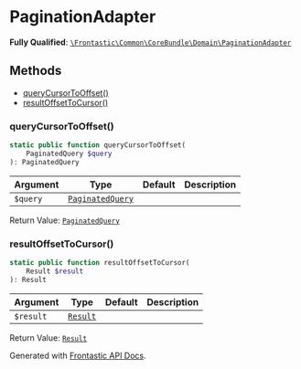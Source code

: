 #  PaginationAdapter

**Fully Qualified**: [`\Frontastic\Common\CoreBundle\Domain\PaginationAdapter`](../../../../src/php/CoreBundle/Domain/PaginationAdapter.php)

## Methods

* [queryCursorToOffset()](#querycursortooffset)
* [resultOffsetToCursor()](#resultoffsettocursor)

### queryCursorToOffset()

```php
static public function queryCursorToOffset(
    PaginatedQuery $query
): PaginatedQuery
```

Argument|Type|Default|Description
--------|----|-------|-----------
`$query`|[`PaginatedQuery`](../../ProductApiBundle/Domain/ProductApi/PaginatedQuery.md)||

Return Value: [`PaginatedQuery`](../../ProductApiBundle/Domain/ProductApi/PaginatedQuery.md)

### resultOffsetToCursor()

```php
static public function resultOffsetToCursor(
    Result $result
): Result
```

Argument|Type|Default|Description
--------|----|-------|-----------
`$result`|[`Result`](../../ProductApiBundle/Domain/ProductApi/Result.md)||

Return Value: [`Result`](../../ProductApiBundle/Domain/ProductApi/Result.md)

Generated with [Frontastic API Docs](https://github.com/FrontasticGmbH/apidocs).
